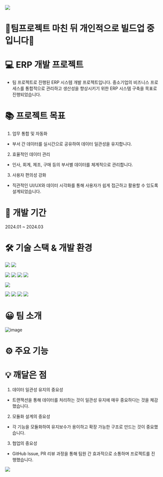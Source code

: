<img src= "https://capsule-render.vercel.app/api?type=waving&height=300&color=gradient&text=JM%20ERP&desc=%20Jump%20to%20Moon%20Team%20ERP%20Project&descAlign=50&descAlignY=59&descSize=20.1&fontSize=80&section=header&reversal=true&textBg=false&animation=fadeIn&fontAlign=50&fontAlignY=45" />


# 📌팀프로젝트 마친 뒤 개인적으로 빌드업 중입니다📌

# 💻 ERP 개발 프로젝트
- 팀 프로젝트로 진행된 ERP 시스템 개발 프로젝트입니다.
중소기업의 비즈니스 프로세스를 통합적으로 관리하고 생산성을 향상시키기 위한 ERP 시스템 구축을 목표로 진행되었습니다.

# 📚 프로젝트 목표
1. 업무 통합 및 자동화
- 부서 간 데이터를 실시간으로 공유하여 데이터 일관성을 유지합니다.
2. 효율적인 데이터 관리
- 인사, 회계, 제조, 구매 등의 부서별 데이터를 체계적으로 관리합니다.
3. 사용자 편의성 강화
- 직관적인 UI/UX와 데이터 시각화를 통해 사용자가 쉽게 접근하고 활용할 수 있도록 설계되었습니다.

# 📆 개발 기간
2024.01 ~ 2024.03


# 🛠 기술 스택 & 개발 환경
<img src="https://img.shields.io/badge/java-007396?style=for-the-badge&logo=java&logoColor=white"> <img src="https://img.shields.io/badge/springboot-6DB33F?style=for-the-badge&logo=spring&logoColor=white">

<img src="https://img.shields.io/badge/html5-E34F26?style=for-the-badge&logo=html5&logoColor=white"> <img src="https://img.shields.io/badge/javascript-F7DF1E?style=for-the-badge&logo=javascript&logoColor=black"> <img src="https://img.shields.io/badge/css-1572B6?style=for-the-badge&logo=css3&logoColor=white"> <img src="https://img.shields.io/badge/python-3776AB?style=for-the-badge&logo=python&logoColor=white">  

<img src="https://img.shields.io/badge/mysql-4479A1?style=for-the-badge&logo=mysql&logoColor=white"> 

<img src="https://img.shields.io/badge/github-181717?style=for-the-badge&logo=github&logoColor=white"> <img src="https://img.shields.io/badge/git-F05032?style=for-the-badge&logo=git&logoColor=white"> <img src="https://img.shields.io/badge/bootstrap-7952B3?style=for-the-badge&logo=bootstrap&logoColor=white"> <img src="https://img.shields.io/badge/notion-000000?style=for-the-badge&logo=notion&logoColor=white">


# 😀 팀 소개
![image](https://github.com/MoonSungBin95/JumptoMoon/assets/151815152/151369c2-4c46-4d1a-8914-4aba42f86e90)


# ⚙ 주요 기능

# 💡 깨달은 점
1. 데이터 일관성 유지의 중요성
- 트랜잭션을 통해 데이터를 처리하는 것이 일관성 유지에 매우 중요하다는 것을 체감했습니다.
2. 모듈화 설계의 중요성
- 각 기능을 모듈화하여 유지보수가 용이하고 확장 가능한 구조로 만드는 것이 중요했습니다.
3. 협업의 중요성
- GitHub Issue, PR 리뷰 과정을 통해 팀원 간 효과적으로 소통하며 프로젝트를 진행했습니다.

<img src="https://capsule-render.vercel.app/api?type=waving&color=timeAuto&height=150&section=footer" /> 

